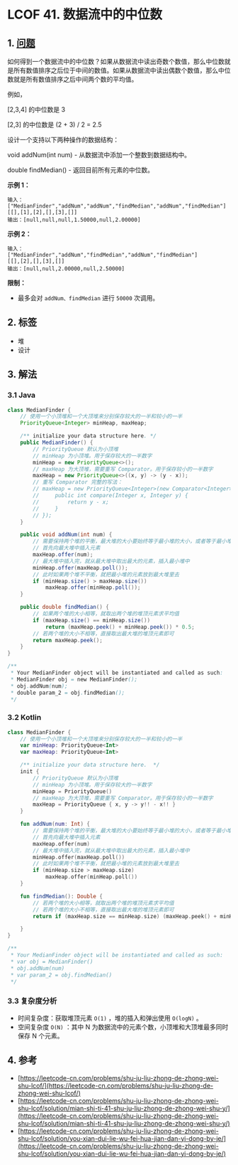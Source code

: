 # LCOF 41. 数据流中的中位数

## 1. [问题](https://leetcode-cn.com/problems/shu-ju-liu-zhong-de-zhong-wei-shu-lcof/)

如何得到一个数据流中的中位数？如果从数据流中读出奇数个数值，那么中位数就是所有数值排序之后位于中间的数值。如果从数据流中读出偶数个数值，那么中位数就是所有数值排序之后中间两个数的平均值。

例如，

\[2,3,4\] 的中位数是 3

\[2,3\] 的中位数是 \(2 + 3\) / 2 = 2.5

设计一个支持以下两种操作的数据结构：

void addNum\(int num\) - 从数据流中添加一个整数到数据结构中。

double findMedian\(\) - 返回目前所有元素的中位数。

**示例 1：**

```text
输入：
["MedianFinder","addNum","addNum","findMedian","addNum","findMedian"]
[[],[1],[2],[],[3],[]]
输出：[null,null,null,1.50000,null,2.00000]
```

**示例 2：**

```text
输入：
["MedianFinder","addNum","findMedian","addNum","findMedian"]
[[],[2],[],[3],[]]
输出：[null,null,2.00000,null,2.50000]
```

**限制：**

* 最多会对 `addNum、findMedian` 进行 `50000` 次调用。

## 2. 标签

* 堆
* 设计

## 3. 解法

### 3.1 Java

```java
class MedianFinder {
    // 使用一个小顶堆和一个大顶堆来分别保存较大的一半和较小的一半
    PriorityQueue<Integer> minHeap, maxHeap;

    /** initialize your data structure here. */
    public MedianFinder() {
        // PriorityQueue 默认为小顶堆
        // minHeap 为小顶堆。用于保存较大的一半数字
        minHeap = new PriorityQueue<>();
        // maxHeap 为大顶堆，需要重写 Comparator。用于保存较小的一半数字
        maxHeap = new PriorityQueue<>((x, y) -> (y - x));
        // 重写 Comparator 完整的写法：
        // maxHeap = new PriorityQueue<Integer>(new Comparator<Integer>() {
        //     public int compare(Integer x, Integer y) {
        //         return y - x;
        //     }
        // });
    }

    public void addNum(int num) {
        // 需要保持两个堆的平衡，最大堆的大小要始终等于最小堆的大小，或者等于最小堆的大小 + 1
        // 首先向最大堆中插入元素
        maxHeap.offer(num);
        // 最大堆中插入完，就从最大堆中取出最大的元素，插入最小堆中
        minHeap.offer(maxHeap.poll());
        // 此时如果两个堆不平衡，就把最小堆的元素放到最大堆里去
        if (minHeap.size() > maxHeap.size()) 
            maxHeap.offer(minHeap.poll());
    }

    public double findMedian() {
        // 如果两个堆的大小相等，就取出两个堆的堆顶元素求平均值
        if (maxHeap.size() == minHeap.size()) 
            return (maxHeap.peek() + minHeap.peek()) * 0.5;
        // 若两个堆的大小不相等，直接取出最大堆的堆顶元素即可
        return maxHeap.peek();
    }
}

/**
 * Your MedianFinder object will be instantiated and called as such:
 * MedianFinder obj = new MedianFinder();
 * obj.addNum(num);
 * double param_2 = obj.findMedian();
 */
```

### 3.2 Kotlin

```kotlin
class MedianFinder {
    // 使用一个小顶堆和一个大顶堆来分别保存较大的一半和较小的一半
    var minHeap: PriorityQueue<Int>
    var maxHeap: PriorityQueue<Int>

    /** initialize your data structure here.  */
    init {
        // PriorityQueue 默认为小顶堆
        // minHeap 为小顶堆。用于保存较大的一半数字
        minHeap = PriorityQueue()
        // maxHeap 为大顶堆，需要重写 Comparator。用于保存较小的一半数字
        maxHeap = PriorityQueue { x, y -> y!! - x!! }
    }

    fun addNum(num: Int) {
        // 需要保持两个堆的平衡，最大堆的大小要始终等于最小堆的大小，或者等于最小堆的大小 + 1
        // 首先向最大堆中插入元素
        maxHeap.offer(num)
        // 最大堆中插入完，就从最大堆中取出最大的元素，插入最小堆中
        minHeap.offer(maxHeap.poll())
        // 此时如果两个堆不平衡，就把最小堆的元素放到最大堆里去
        if (minHeap.size > maxHeap.size)
            maxHeap.offer(minHeap.poll())
    }

    fun findMedian(): Double {
        // 若两个堆的大小相等，就取出两个堆的堆顶元素求平均值
        // 若两个堆的大小不相等，直接取出最大堆的堆顶元素即可
        return if (maxHeap.size == minHeap.size) (maxHeap.peek() + minHeap.peek()) * 0.5 else maxHeap.peek().toDouble()

    }
}

/**
 * Your MedianFinder object will be instantiated and called as such:
 * var obj = MedianFinder()
 * obj.addNum(num)
 * var param_2 = obj.findMedian()
 */
```

### 3.3 复杂度分析

* 时间复杂度：获取堆顶元素 `O(1)` ，堆的插入和弹出使用 `O(logN)` 。
* 空间复杂度 `O(N)` ：其中 N 为数据流中的元素个数，小顶堆和大顶堆最多同时保存 N 个元素。

## 4. 参考

* [https://leetcode-cn.com/problems/shu-ju-liu-zhong-de-zhong-wei-shu-lcof/](https://leetcode-cn.com/problems/shu-ju-liu-zhong-de-zhong-wei-shu-lcof/)
* [https://leetcode-cn.com/problems/shu-ju-liu-zhong-de-zhong-wei-shu-lcof/solution/mian-shi-ti-41-shu-ju-liu-zhong-de-zhong-wei-shu-y/](https://leetcode-cn.com/problems/shu-ju-liu-zhong-de-zhong-wei-shu-lcof/solution/mian-shi-ti-41-shu-ju-liu-zhong-de-zhong-wei-shu-y/)
* [https://leetcode-cn.com/problems/shu-ju-liu-zhong-de-zhong-wei-shu-lcof/solution/you-xian-dui-lie-wu-fei-hua-jian-dan-yi-dong-by-je/](https://leetcode-cn.com/problems/shu-ju-liu-zhong-de-zhong-wei-shu-lcof/solution/you-xian-dui-lie-wu-fei-hua-jian-dan-yi-dong-by-je/)

